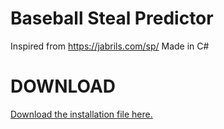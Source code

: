 # Baseball Steal Predictor
 Inspired from https://jabrils.com/sp/ Made in C#

# DOWNLOAD
 [Download the installation file here.](https://github.com/aidanbxyz/Baseball-Steal-Predictor/raw/master/INSTALL.zip "Download 'INSTALL.zip'")
